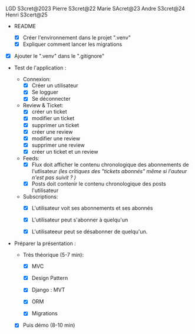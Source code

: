 LGD S3cret@2023
Pierre S3cret@22
Marie SAcret@23
Andre S3cret@24
Henri S3cert@25


- README

    - [X] Créer l'environnement dans le projet ".venv"
    - [X] Expliquer comment lancer les migrations

- [X] Ajouter le ".venv" dans le ".gitignore"



- Test de l'application :
    - Connexion: 
        - [X] Créer un utilisateur
        - [X] Se logguer
        - [X] Se déconnecter

    - Review & Ticket:
        - [X] créer un ticket 
        - [X] modifier un ticket
        - [X] supprimer un ticket
        - [X] créer une review
        - [X] modifier une review
        - [X] supprimer une review
        - [X] créer un ticket et un review
        
    - Feeds: 
        - [X] Flux doit afficher le contenu chronologique 
        des abonnements de l'utlisateur *(les critiques des "tickets abonnés" même si l'auteur n'est pas suivit ? )*
        - [X] Posts doit contenir le contenu chronologique des posts l'utilisateur

    - Subscriptions:
        - [X] L'utilisateur voit ses abonnements et ses abonnés
        - [X] L'utilisateur peut s'abonner à quelqu'un
        - [X] L'utilisateeur peut se désabonner de quelqu'un.


- Préparer la présentation : 

    - Très théorique (5-7 min):
        - [X]  MVC
        - [X] Design Pattern
        - [X] Django : MVT
        - [X] ORM
        - [X] Migrations


    - [X] Puis démo (8-10 min)